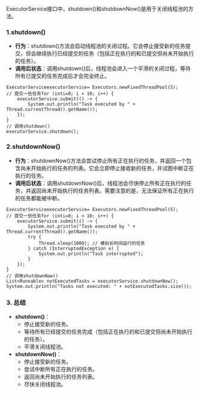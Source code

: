 ExecutorService接口中，shutdown()和shutdownNow()是用于关闭线程池的方法。
### 1.shutdown()

- **行为**：shutdown()方法会启动线程池的关闭过程。它会停止接受新的任务提交，但会继续执行已经提交的任务（包括正在执行的和已提交但尚未开始执行的任务）。
- **调用后状态**：调用shutdown()后，线程池会进入一个平滑的关闭过程，等待所有已提交的任务完成后才会完全终止。
```
ExecutorServiceexecutorService= Executors.newFixedThreadPool(5);
// 提交一些任务for (inti=0; i < 10; i++) {
    executorService.submit(() -> {
        System.out.println("Task executed by " + Thread.currentThread().getName());
    });
}
// 调用shutdown()
executorService.shutdown();
```
### 2.shutdownNow()

- **行为**：shutdownNow()方法会尝试停止所有正在执行的任务，并返回一个包含尚未开始执行的任务的列表。它会立即停止接收新的任务，并试图中断正在执行的任务。
- **调用后状态**：调用shutdownNow()后，线程池会尽快停止所有正在执行的任务，并返回尚未开始执行的任务列表。需要注意的是，无法保证所有正在执行的任务都能被中断。
```
ExecutorServiceexecutorService= Executors.newFixedThreadPool(5);
// 提交一些任务for (inti=0; i < 10; i++) {
    executorService.submit(() -> {
        System.out.println("Task executed by " + Thread.currentThread().getName());
        try {
            Thread.sleep(1000); // 模拟长时间运行的任务
        } catch (InterruptedException e) {
            System.out.println("Task interrupted");
        }
    });
}
// 调用shutdownNow()
List<Runnable> notExecutedTasks = executorService.shutdownNow();
System.out.println("Tasks not executed: " + notExecutedTasks.size());
```
### 3. 总结

- **shutdown()**：
   - 停止接受新的任务。
   - 等待所有已经提交的任务完成（包括正在执行的和已提交但尚未开始执行的任务）。
   - 平滑关闭线程池。
- **shutdownNow()**：
   - 停止接受新的任务。
   - 尝试中断所有正在执行的任务。
   - 返回尚未开始执行的任务列表。
   - 尽快关闭线程池。
